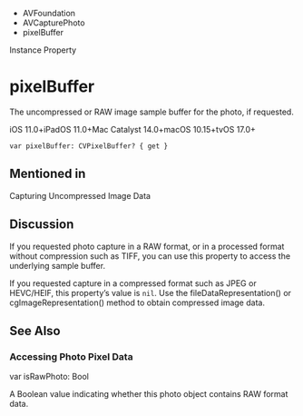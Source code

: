 

- AVFoundation
- AVCapturePhoto
-  pixelBuffer 

Instance Property

# pixelBuffer

The uncompressed or RAW image sample buffer for the photo, if requested.

iOS 11.0+iPadOS 11.0+Mac Catalyst 14.0+macOS 10.15+tvOS 17.0+

``` source
var pixelBuffer: CVPixelBuffer? { get }
```

## Mentioned in 

Capturing Uncompressed Image Data

## Discussion

If you requested photo capture in a RAW format, or in a processed format without compression such as TIFF, you can use this property to access the underlying sample buffer.

If you requested capture in a compressed format such as JPEG or HEVC/HEIF, this property’s value is `nil`. Use the fileDataRepresentation() or cgImageRepresentation() method to obtain compressed image data.

## See Also

### Accessing Photo Pixel Data

var isRawPhoto: Bool

A Boolean value indicating whether this photo object contains RAW format data.

